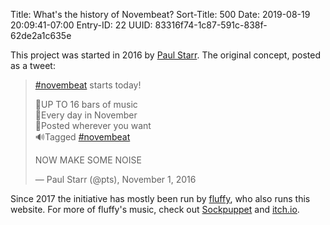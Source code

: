 Title: What's the history of Novembeat?
Sort-Title: 500
Date: 2019-08-19 20:09:41-07:00
Entry-ID: 22
UUID: 83316f74-1c87-591c-838f-62de2a1c635e

This project was started in 2016 by [Paul Starr](https://pauls.adequate.website/). The original concept, posted as a tweet:

> <a href="https://twitter.com/hashtag/novembeat?src=hash&amp;ref_src=twsrc%5Etfw">#novembeat</a> starts today!
>
> 🎼UP TO 16 bars of music<br>
> 🎹Every day in November<br>
> 🎤Posted wherever you want<br>
> 🔊Tagged <a href="https://twitter.com/hashtag/novembeat?src=hash&amp;ref_src=twsrc%5Etfw">#novembeat</a>
>
> NOW MAKE SOME NOISE
>
> &mdash; Paul Starr (@pts), November 1, 2016

Since 2017 the initiative has mostly been run by [fluffy](https://beesbuzz.biz/), who also runs this website. For more of fluffy's music, check out [Sockpuppet](https://sockpuppet.band/) and [itch.io](https://fluffy.itch.io/).

